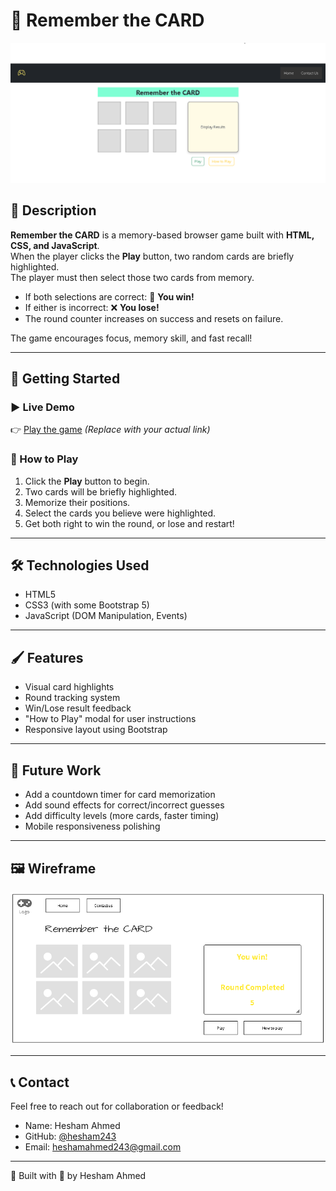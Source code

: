 # 🧠 Remember the CARD

![Game Screenshot](./assets/memory-game-screenshot.png)

## 🎯 Description

**Remember the CARD** is a memory-based browser game built with **HTML, CSS, and JavaScript**.  
When the player clicks the **Play** button, two random cards are briefly highlighted.  
The player must then select those two cards from memory.

- If both selections are correct: 🎉 **You win!**
- If either is incorrect: ❌ **You lose!**
- The round counter increases on success and resets on failure.

The game encourages focus, memory skill, and fast recall!

---

## 🚀 Getting Started

### ▶️ Live Demo

👉 [Play the game](https://your-github-username.github.io/remember-the-card/) *(Replace with your actual link)*

### 🧾 How to Play

1. Click the **Play** button to begin.
2. Two cards will be briefly highlighted.
3. Memorize their positions.
4. Select the cards you believe were highlighted.
5. Get both right to win the round, or lose and restart!

---

## 🛠️ Technologies Used

- HTML5
- CSS3 (with some Bootstrap 5)
- JavaScript (DOM Manipulation, Events)

---

## 🖌️ Features

- Visual card highlights
- Round tracking system
- Win/Lose result feedback
- "How to Play" modal for user instructions
- Responsive layout using Bootstrap

---

## 🧠 Future Work

- Add a countdown timer for card memorization
- Add sound effects for correct/incorrect guesses
- Add difficulty levels (more cards, faster timing)
- Mobile responsiveness polishing

---

## 🖼️ Wireframe

![Wireframe](./assets/wireframe.png)

---

## 📞 Contact

Feel free to reach out for collaboration or feedback!

- Name: Hesham Ahmed
- GitHub: [@hesham243](https://github.com/hesham243)
- Email: heshamahmed243@gmail.com

---

🧩 Built with 💙 by Hesham Ahmed  
